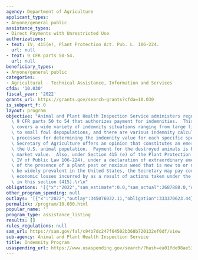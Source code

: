 ```yaml
---
agency: Department of Agriculture
applicant_types:
- Anyone/general public
assistance_types:
- Direct Payments with Unrestricted Use
authorizations:
- text: IV, 415(e), Plant Protection Act. Pub. L. 106-224.
  url: null
- text: 9 CFR parts 50-54.
  url: null
beneficiary_types:
- Anyone/general public
categories:
- Agricultural - Technical Assistance, Information and Services
cfda: '10.030'
fiscal_year: '2022'
grants_url: https://grants.gov/search-grants?cfda=10.030
is_subpart_f: 0
layout: program
objective: "Animal and Plant Health Inspection Service administers regulations at\
  \ 9 CFR parts 50 to 54 that authorizes payment for indemnities.  This authority\
  \ covers a wide variety of indemnity situations ranging from large livestock depopulations\
  \ to small fowl depopulations, and there are various indemnity calculations and\
  \ processes for determining the indemnity value for each specific species.  The\
  \ Secretary of Agriculture offers an opinion that constitutes an emergency and threatens\
  \ the U.S. animal population.  Payment for the destroyed animals is based on fair\
  \ market value.  Also, under Section 415 (e) of the Plant Protection Act (Title\
  \ IV of Public Law 106-224), under a declaration of extraordinary emergency because\
  \ of the presence of a plant pest or noxious weed that is new to or not known to\
  \ be widely prevalent in the United States, the Secretary may pay compensation for\
  \ economic losses incurred by as a result of actions taken under the authorities\
  \ in this section (415).\r\n"
obligations: '[{"x":"2022","sam_estimate":0.0,"sam_actual":2687888.0,"usa_spending_actual":333369173.44},{"x":"2023","sam_estimate":2782936.0,"sam_actual":0.0,"usa_spending_actual":229563813.54},{"x":"2024","sam_estimate":2843259.0,"sam_actual":0.0,"usa_spending_actual":562021346.7}]'
other_program_spending: null
outlays: '[{"x":"2022","outlay":345076032.11,"obligation":333370623.44},{"x":"2023","outlay":227777527.67,"obligation":229503760.3},{"x":"2024","outlay":367897603.34,"obligation":562081399.94}]'
permalink: /program/10.030.html
popular_name: ''
program_type: assistance_listing
results: []
rules_regulations: null
sam_url: https://sam.gov/fal/c94b7dc247f64502b368b720132ef0df/view
sub-agency: Animal and Plant Health Inspection Service
title: Indemnity Program
usaspending_url: https://www.usaspending.gov/search/?hash=ea01fde98ae536bfcb06224a6c967443
---
```

